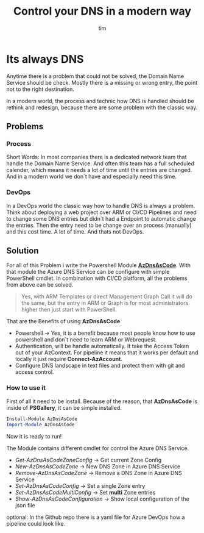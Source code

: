 ﻿---
layout: post
title:  "Control your DNS in a modern way"
author: tim
categories: [ Azure, DNS, AzDnsAsCode]
image: assets/images/AzDnsAsCode\thumbnail.jpg
description: "Its all about DNS. Learn how to control your Domain Name Service in a modern way."
featured: false
hidden: false
---

# Its always DNS

Anytime there is a problem that could not be solved, the Domain Name Service should be check.  Mostly there is a missing or wrong entry, the point not to the right destination.

In a modern world, the process and technic how DNS is handled should be rethink and redesign, because there are some problem with the classic way.

## **Problems**

### Process

Short Words: In most companies there is a dedicated network team that handle the Domain Name Service. And often this team has a full scheduled calender, which means it needs a lot of time until the entries are changed. And in a modern world we don´t have and especially need this time.

### DevOps

In a DevOps world the classic way how to handle DNS is always a problem. Think about deploying a web project over ARM or CI/CD Pipelines and need to change some DNS entries but didn´t had a Endpoint to automatic change the entries. Then the entry need to be change over an process (manually) and this cost time. A lot of time. And thats not DevOps.

## **Solution**

For all of this Problem i write the Powershell Module [**AzDnsAsCode**](https://github.com/Timsto/AzDnsAsCode).
With that module the Azure DNS Service can be configure with simple PowerShell cmdlet. In combination with CI/CD platform, all the problems from above can be solved.
> Yes, with ARM Templates or direct Management Graph Call it will do the same, but the entry in ARM or Graph is for most administrators higher then just start with PowerShell.

That are the Benefits of using **AzDnsAsCode**

- Powershell -> Yes, it is a benefit because most people know how to use powershell and don`t need to learn ARM or Webrequest.
- Authentication, will be handle automatically. It take the Access Token out of your AzContext. For pipeline it means that it works per default and locally it just require **Connect-AzAccount**.
- Configure DNS landscape in text files and protect them with git and access control.

### **How to use it**

First of all it need to be install. Because of the reason, that **AzDnsAsCode** is inside of **PSGallery**, it can be simple installed.

``` powershell
Install-Module AzDnsAsCode
Import-Module AzDnsAsCode
```

Now it is ready to run!

The Module contains different cmdlet for control the Azure DNS Service.

- *Get-AzDnsAsCodeZoneConfig* -> Get current Zone Config
- *New-AzDnsAsCodeZone* -> New DNS Zone in Azure DNS Service
- *Remove-AzDnsAsCodeZone* -> Remove a DNS Zone in Azure DNS Service
- *Set-AzDnsAsCodeConfig* -> Set a single Zone entry
- *Set-AzDnsAsCodeMultiConfig* -> Set **multi** Zone entries
- *Show-AzDnsAsCodeConfiguration* -> Show local configuration of the json file

optional: In the Github repo there is a yaml file for Azure DevOps how a pipeline could look like.
